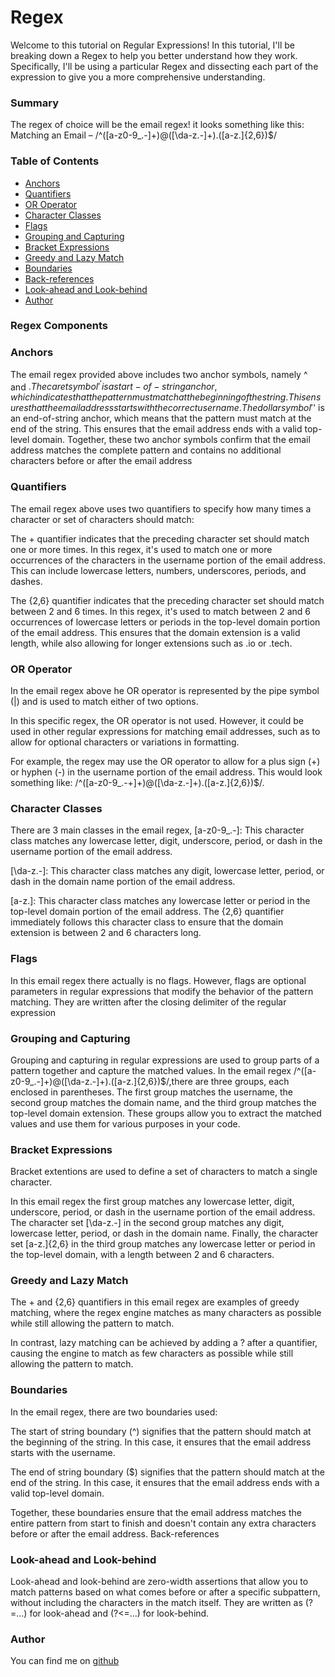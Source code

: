 # Regex 
Welcome to this tutorial on Regular Expressions! In this tutorial, I'll be breaking down a Regex to help you better understand how they work. Specifically, I'll be using a particular Regex and dissecting each part of the expression to give you a more comprehensive understanding.

### **Summary**
The regex of choice will be the email regex! it looks something like this: 
Matching an Email – /^([a-z0-9_\.-]+)@([\da-z\.-]+)\.([a-z\.]{2,6})$/



### **Table of Contents**

* [Anchors](#anchors)
* [Quantifiers](#quantifiers)
* [OR Operator](#or-operator)
* [Character Classes](#character-classes)
* [Flags](#flags)
* [Grouping and Capturing](#grouping-and-capturing)
* [Bracket Expressions](#bracket-expressions)
* [Greedy and Lazy Match](#greedy-and-lazy-match)
* [Boundaries](#boundaries)
* [Back-references](#back-references)
* [Look-ahead and Look-behind](#look-ahead-and-look-behind)
* [Author](#author)

### **Regex Components**


### **Anchors** <a name="anchors"></a>

The email regex provided above includes two anchor symbols, namely ^ and $. The caret symbol '^' is a start-of-string anchor, which indicates that the pattern must match at the beginning of the string. This ensures that the email address starts with the correct username. The dollar symbol '$' is an end-of-string anchor, which means that the pattern must match at the end of the string. This ensures that the email address ends with a valid top-level domain. Together, these two anchor symbols confirm that the email address matches the complete pattern and contains no additional characters before or after the email address

### **Quantifiers** <a name="quantifiers"></a>

The email regex above uses two quantifiers to specify how many times a character or set of characters should match:

The + quantifier indicates that the preceding character set should match one or more times. In this regex, it's used to match one or more occurrences of the characters in the username portion of the email address. This can include lowercase letters, numbers, underscores, periods, and dashes.

The {2,6} quantifier indicates that the preceding character set should match between 2 and 6 times. In this regex, it's used to match between 2 and 6 occurrences of lowercase letters or periods in the top-level domain portion of the email address. This ensures that the domain extension is a valid length, while also allowing for longer extensions such as .io or .tech.

### **OR Operator** <a name="or-operator"></a>

In the email regex above he OR operator is represented by the pipe symbol (|) and is used to match either of two options.

In this specific regex, the OR operator is not used. However, it could be used in other regular expressions for matching email addresses, such as to allow for optional characters or variations in formatting.

For example, the regex may use the OR operator to allow for a plus sign (+) or hyphen (-) in the username portion of the email address. This would look something like: /^([a-z0-9_.-+]+)@([\da-z.-]+).([a-z.]{2,6})$/.

### **Character Classes** <a name="character-classes"></a>

There are 3 main classes in the email regex, 
[a-z0-9_.-]: This character class matches any lowercase letter, digit, underscore, period, or dash in the username portion of the email address.

[\da-z.-]: This character class matches any digit, lowercase letter, period, or dash in the domain name portion of the email address.

[a-z.]: This character class matches any lowercase letter or period in the top-level domain portion of the email address. The {2,6} quantifier immediately follows this character class to ensure that the domain extension is between 2 and 6 characters long.

### **Flags** <a name="flags"></a>

In this email regex there actually is no flags. However, flags are optional parameters in regular expressions that modify the behavior of the pattern matching. They are written after the closing delimiter of the regular expression 

### **Grouping and Capturing** <a name="grouping-and-capturing"></a>

Grouping and capturing in regular expressions are used to group parts of a pattern together and capture the matched values. In the email regex /^([a-z0-9_.-]+)@([\da-z.-]+).([a-z.]{2,6})$/,there are three groups, each enclosed in parentheses. The first group matches the username, the second group matches the domain name, and the third group matches the top-level domain extension. These groups allow you to extract the matched values and use them for various purposes in your code.

### **Bracket Expressions** <a name="#bracket-expression"></a>

Bracket extentions are used to define a set of characters to match a single character.

In this email regex the first group matches any lowercase letter, digit, underscore, period, or dash in the username portion of the email address. The character set [\da-z\.-] in the second group matches any digit, lowercase letter, period, or dash in the domain name. Finally, the character set [a-z\.]{2,6} in the third group matches any lowercase letter or period in the top-level domain, with a length between 2 and 6 characters.



### **Greedy and Lazy Match** <a name="greedy-and-lazy-match"></a>

The + and {2,6} quantifiers in this email regex are examples of greedy matching, where the regex engine matches as many characters as possible while still allowing the pattern to match. 

In contrast, lazy matching can be achieved by adding a ? after a quantifier, causing the engine to match as few characters as possible while still allowing the pattern to match.

### **Boundaries** <a name="boundaries"></a>

In the email regex, there are two boundaries used:

The start of string boundary (^) signifies that the pattern should match at the beginning of the string. In this case, it ensures that the email address starts with the username.

The end of string boundary ($) signifies that the pattern should match at the end of the string. In this case, it ensures that the email address ends with a valid top-level domain.

Together, these boundaries ensure that the email address matches the entire pattern from start to finish and doesn't contain any extra characters before or after the email address.
Back-references

### **Look-ahead and Look-behind** <a name="look-ahead-and-look-behind"></a>

Look-ahead and look-behind are zero-width assertions that allow you to match patterns based on what comes before or after a specific subpattern, without including the characters in the match itself. They are written as (?=...) for look-ahead and (?<=...) for look-behind.




### **Author** <a name="author"></a>
You can find me on [github](https://github.com/RonaldMartinez00/)